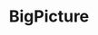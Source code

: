 ---
blog: https://blog.bigpicture.io/
codehost: https://github.com/https://github.com/bigpictureio
facebook: https://facebook.com/BigPictureIO
linkedin: https://linkedin.com/company/bigpictureio
logohandle: bigpictureio
sort: bigpicture
title: BigPicture
twitter: https://x.com/BigPictureIO
website: https://bigpicture.io/
---